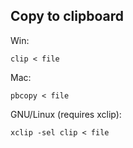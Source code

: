 ## Copy to clipboard

Win:

	clip < file

Mac:

	pbcopy < file

GNU/Linux (requires xclip):

	xclip -sel clip < file

